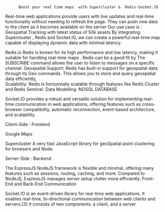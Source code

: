 

          Boost your real time maps  with Supercluster &  Redis-Socket.IO


Real-time web applications provide users with live updates and real-time functionality without needing to refresh the page. 
They can push new data to the client as it becomes available on the server 
Our use case is : Geospatial Tracking with latest status of 50k assets
By integrating Supercluster , Redis and Socket.IO, we can create a powerful real-time map capable of displaying dynamic data with minimal latency.


 Redis.io 
Redis is known for its high performance and low latency, making it suitable for handling real-time maps . 
Redis can be a good fit by The SUBSCRIBE command allows the user to listen to messages on a specific channel.
Geospatial Support: Redis has built-in support for geospatial data through its Geo commands. This allows you to store and query geospatial data efficiently,  
Scalability: Redis is horizontally scalable through features like Redis Cluster and Redis Sentinel. 
Data Modelling :NOSQL DATABASE


Socket.IO provides a robust and versatile solution for implementing real-time communication in web applications, offering features such as cross-browser compatibility, automatic reconnection, event-based architecture, and scalability.




Client-Side : Frontend 

Google Maps  



Supercluster 
 A very fast JavaScript library for geoSpatial point clustering for browsers and Node.

Server-Side : Backend

The ExpressJS NodeJS framework is flexible and minimal, offering many features such as sessions, routing, caching, and more. Compared to NodeJS, ExpressJS manages server setup clutter more efficiently.
Front-End and Back-End Communication


Socket.IO is an event-driven library for real-time web applications. It enables real-time, bi-directional communication between web clients and servers.[3] It consists of two components: a client, and a server.
 




 



